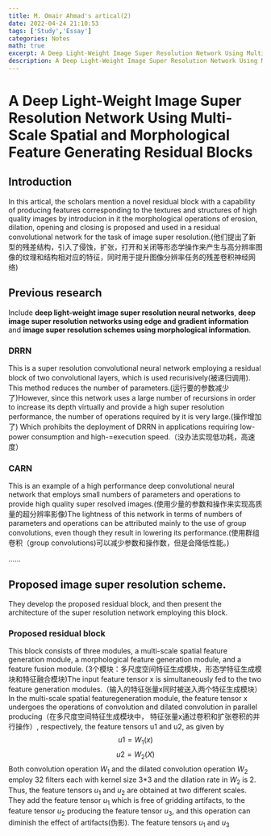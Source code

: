 ```yaml
---
title: M. Omair Ahmad's artical(2)
date: 2022-04-24 21:10:53
tags: ['Study','Essay']
categories: Notes
math: true
excerpt: A Deep Light-Weight Image Super Resolution Network Using Multi-Scale Spatial and Morphological Feature Generating Residual Blocks
description: A Deep Light-Weight Image Super Resolution Network Using Multi-Scale Spatial and Morphological Feature Generating Residual Blocks
---
```

# A Deep Light-Weight Image Super Resolution Network Using Multi-Scale Spatial and Morphological Feature Generating Residual Blocks
## Introduction
In this artical, the scholars mention a novel residual block with a capability of producing features corresponding to the textures and structures of high quality images by introducion in it the morphological operations of erosion, dilation, opening and closing is proposed and used in a residual convolutional network for the task of image super resolution.(他们提出了新型的残差结构，引入了侵蚀，扩张，打开和关闭等形态学操作来产生与高分辨率图像的纹理和结构相对应的特征，同时用于提升图像分辨率任务的残差卷积神经网络)

## Previous research
Include **deep light-weight image super resolution neural networks**, **deep image super resolution networks using edge and gradient information** and **image super resolution schemes using morphological information**.
### DRRN
This is a super resolution convolutional neural network employing a residual block of two convolutional layers, which is used recurisively(被递归调用). This method reduces the number of parameters.(运行要的参数减少了)However, since this network uses a large number of recursions in order to increase its depth virtually and provide a high super resolution performance, the number of operations required by it is very large.(操作增加了) Which prohibits the deployment of DRRN in applications requiring low-power consumption and high-=execution speed.（没办法实现低功耗，高速度）
### CARN
This is an example of a high performance deep convolutional neural network that employs small numbers of parameters and operations to provide high quality super resolved images.(使用少量的参数和操作来实现高质量的超分辨率影像)The lightness of this network in terms of numbers of parameters and operations can be attributed mainly to the use of group convolutions, even though they result in lowering its performance.(使用群组卷积（group convolutions)可以减少参数和操作数，但是会降低性能。)

......

## Proposed image super resolution scheme.
They develop the proposed residual block, and then present the architecture of the super resolution network employing this block.  

### Proposed residual block
This block consists of three modules, a multi-scale spatial feature generation module, a morphological feature generation module, and a feature fusion module. (3个模块：多尺度空间特征生成模块，形态学特征生成模块和特征融合模块)The input feature tensor x is simultaneously fed to the two feature generation modules.（输入的特征张量x同时被送入两个特征生成模块） In the multi-scale spatial featuregeneration module, the feature tensor x undergoes the operations of convolution and dilated convolution in parallel producing（在多尺度空间特征生成模块中， 特征张量x通过卷积和扩张卷积的并行操作）, respectively, the feature tensors u1 and u2, as given by
$$
u1=W_1(x)
$$
$$
u2=W_2(X)
$$
Both convolution operation $W_1$ and the dilated convolution operation $W_2$ employ 32 filters each with kernel size 3*3 and the dilation rate in $W_2$ is 2. Thus, the feature tensors $u_1$ and $u_2$ are obtained at two different scales. They add the feature tensor $u_1$ which is free of gridding artifacts, to the feature tensor $u_2$ producing the feature tensor $u_3$, and this operation can diminish the effect of artifacts(伪影). The feature tensors $u_1$ and $u_3$